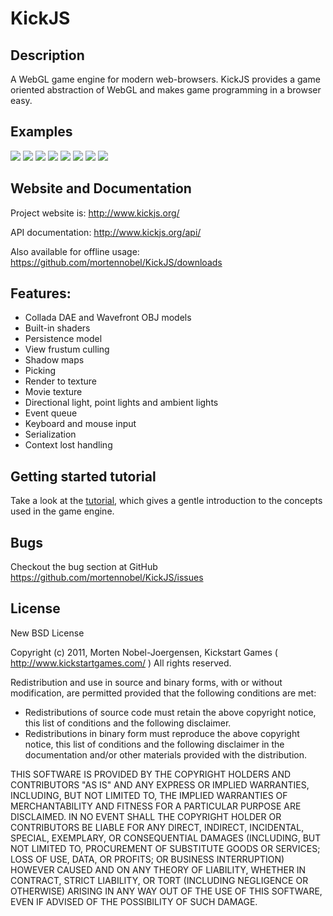 KickJS
====================================

## Description

A WebGL game engine for modern web-browsers. KickJS provides a game oriented abstraction of WebGL and makes game
programming in a browser easy.

## Examples

<a href="http://www.kickjs.org/example/chess/chess.html" title="KickJS Chess"><img src="http://www.kickjs.org/images/example_chess.jpg"></a>
<a href="http://editor.kickjs.org/" title="KickJS Editor"><img src="http://www.kickjs.org/images/example_editor_beta.jpg"></a>
<a href="http://www.kickjs.org/example/shader_editor/shader_editor.html" title="GLSL Editor"><img src="http://www.kickjs.org/images/example_glsl_editor.jpg"></a>
<a href="http://www.kickjs.org/example/video_ascii_art/Video_Ascii_Art.html" title="Video ascii art"><img src="http://www.kickjs.org/images/example_video_ascii_art.jpg"></a>
<a href="http://www.kickjs.org/example/webcam_ascii_art/Webcam_Ascii_Art.html" title="WebCam ascii art"><img src="http://www.kickjs.org/images/example_webcam_ascii_art.jpg"></a>
<a href="http://www.kickjs.org/example/model_viewer/model_viewer.html" title="Model viewer (Collada .dae and Wavefront .obj)"><img src="http://www.kickjs.org/images/example_collada_import.jpg"></a>
<a href="http://www.kickjs.org/example/cloth_simulation/cloth_simulation.html" title="Cloth simulation"><img src="http://www.kickjs.org/images/example_cloth_simulation.jpg"></a>
<a href="http://www.kickjs.org/example/snake/snake.html" title="Snake"><img src="http://www.kickjs.org/images/example_snake.jpg"></a>

## Website and Documentation

Project website is:
http://www.kickjs.org/

API documentation:
http://www.kickjs.org/api/

Also available for offline usage:
https://github.com/mortennobel/KickJS/downloads


## Features:
 - Collada DAE and Wavefront OBJ models
 - Built-in shaders
 - Persistence model
 - View frustum culling
 - Shadow maps
 - Picking
 - Render to texture
 - Movie texture
 - Directional light, point lights and ambient lights
 - Event queue
 - Keyboard and mouse input
 - Serialization
 - Context lost handling

## Getting started tutorial

Take a look at the <a href="http://www.kickjs.org/tutorial/index.html">tutorial</a>, which gives a gentle introduction to the concepts used in the game engine.

## Bugs

Checkout the bug section at GitHub
https://github.com/mortennobel/KickJS/issues

## License

New BSD License

Copyright (c) 2011, Morten Nobel-Joergensen, Kickstart Games ( http://www.kickstartgames.com/ )
All rights reserved.

Redistribution and use in source and binary forms, with or without modification, are permitted provided that the
following conditions are met:

 - Redistributions of source code must retain the above copyright notice, this list of conditions and the following
 disclaimer.
 - Redistributions in binary form must reproduce the above copyright notice, this list of conditions and the following
 disclaimer in the documentation and/or other materials provided with the distribution.

THIS SOFTWARE IS PROVIDED BY THE COPYRIGHT HOLDERS AND CONTRIBUTORS "AS IS" AND ANY EXPRESS OR IMPLIED WARRANTIES,
INCLUDING, BUT NOT LIMITED TO, THE IMPLIED WARRANTIES OF MERCHANTABILITY AND FITNESS FOR A PARTICULAR PURPOSE ARE
DISCLAIMED. IN NO EVENT SHALL THE COPYRIGHT HOLDER OR CONTRIBUTORS BE LIABLE FOR ANY DIRECT, INDIRECT, INCIDENTAL,
SPECIAL, EXEMPLARY, OR CONSEQUENTIAL DAMAGES (INCLUDING, BUT NOT LIMITED TO, PROCUREMENT OF SUBSTITUTE GOODS OR
SERVICES; LOSS OF USE, DATA, OR PROFITS; OR BUSINESS INTERRUPTION) HOWEVER CAUSED AND ON ANY THEORY OF LIABILITY,
WHETHER IN CONTRACT, STRICT LIABILITY, OR TORT (INCLUDING NEGLIGENCE OR OTHERWISE) ARISING IN ANY WAY OUT OF THE USE OF
THIS SOFTWARE, EVEN IF ADVISED OF THE POSSIBILITY OF SUCH DAMAGE.